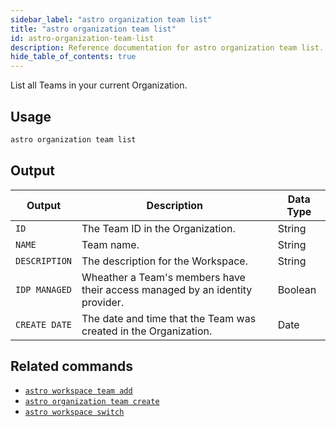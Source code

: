 ```yaml
---
sidebar_label: "astro organization team list"
title: "astro organization team list"
id: astro-organization-team-list
description: Reference documentation for astro organization team list.
hide_table_of_contents: true
---
```


List all Teams in your current Organization. 

## Usage

```sh
astro organization team list
```

## Output

| Output        | Description                                                                  | Data Type     |
| ------------- | ---------------------------------------------------------------------------- | ------------- |
| `ID`          | The Team ID in the Organization.                                             | String        |
| `NAME`        | Team name.                                                                   | String        |
| `DESCRIPTION` | The description for the Workspace.                                           | String        |
| `IDP MANAGED` | Wheather a Team's members have their access managed by an identity provider. | Boolean       |
| `CREATE DATE` | The date and time that the Team was created in the Organization.             | Date          |

## Related commands

- [`astro workspace team add`](cli/astro-workspace-team-add.md)
- [`astro organization team create`](cli/astro-organization-team-create.md)
- [`astro workspace switch`](cli/astro-workspace-switch.md)
